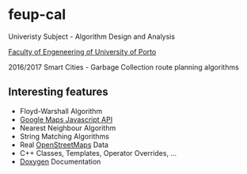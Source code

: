 # feup-cal
Univeristy Subject - Algorithm Design and Analysis

[Faculty of Engeneering of University of Porto](https://sigarra.up.pt/feup/en/WEB_PAGE.INICIAL)

2016/2017
Smart Cities - Garbage Collection route planning algorithms 

## Interesting features
 - Floyd-Warshall Algorithm
 - [Google Maps Javascript API](https://developers.google.com/maps/documentation/javascript/)
 - Nearest Neighbour Algorithm
 - String Matching Algorithms
 - Real [OpenStreetMaps](https://www.openstreetmap.org) Data
 - C++ Classes, Templates, Operator Overrides, ...
 - [Doxygen](http://www.stack.nl/~dimitri/doxygen/) Documentation
